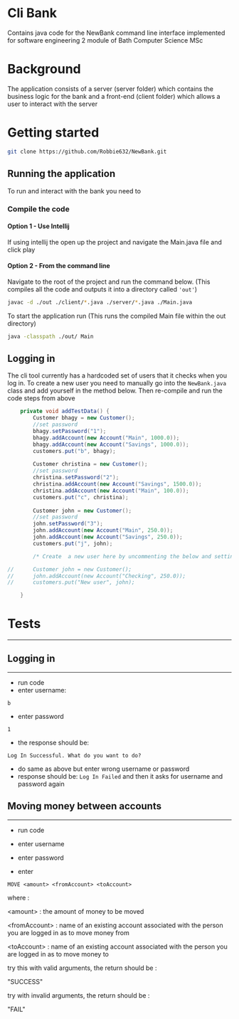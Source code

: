# Cli Bank
Contains java code for the NewBank command line interface implemented for software engineering 2 module of Bath Computer Science MSc

# Background

The application consists of a server (server folder) which contains the business logic for the bank and a front-end (client folder) which allows a user to interact with the server

# Getting started
```bash
git clone https://github.com/Robbie632/NewBank.git
```

## Running the application

To run and interact with the bank you need to 

### Compile the code

#### Option 1 - Use Intellij

If using intellij the open up the project and navigate the Main.java file and click play

#### Option 2 - From the command line

Navigate to the root of the project and run the command below. (This compiles all the code and outputs it into a directory called ``'out'``)

```bash
javac -d ./out ./client/*.java ./server/*.java ./Main.java
```

To start the application run (This runs the compiled Main file within the out directory)

```bash
java -classpath ./out/ Main
```

## Logging in

The cli tool currently has a hardcoded set of users that it checks when you log in. To create a new user you need to 
manually go into the ``NewBank.java`` class and add yourself in the method below. Then re-compile and run the code 
steps from above


````java
	private void addTestData() {
		Customer bhagy = new Customer();
		//set password
		bhagy.setPassword("1");
		bhagy.addAccount(new Account("Main", 1000.0));
		bhagy.addAccount(new Account("Savings", 1000.0));
		customers.put("b", bhagy);
		
		Customer christina = new Customer();
		//set password
		christina.setPassword("2");
		christina.addAccount(new Account("Savings", 1500.0));
		christina.addAccount(new Account("Main", 100.0));
		customers.put("c", christina);
		
		Customer john = new Customer();
		//set password
		john.setPassword("3");
		john.addAccount(new Account("Main", 250.0));
		john.addAccount(new Account("Savings", 250.0));
		customers.put("j", john);

		/* Create  a new user here by uncommenting the below and setting values  */

//		Customer john = new Customer();
//		john.addAccount(new Account("Checking", 250.0));
//		customers.put("New user", john);

	}
````


# Tests

---

## Logging in
---

- run code
- enter username: 

```b```

- enter password 

```1```

- the response should be: 

```Log In Successful. What do you want to do?```

- do same as above but enter wrong username or password
- response should be: 
```Log In Failed``` 
and then it asks for username and password again

## Moving money between accounts

---

* run code

* enter username

* enter password

* enter

```
MOVE <amount> <fromAccount> <toAccount>
```

where :

\<amount\> : the amount of money to be moved

\<fromAccount\> : name of an existing account associated with the person you are logged in as to move money from

\<toAccount\> : name of an existing account associated with the person you are logged in as to move money to

try this with valid arguments, the return should be : 

"SUCCESS"

try with invalid arguments, the return should be :

"FAIL"


